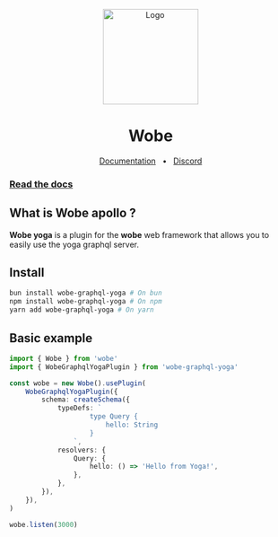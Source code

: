 <p align="center">
  <a href="https://wobe.dev"><img src="https://www.wobe.dev/logo.png" alt="Logo" height=170></a>
</p>
<h1 align="center">Wobe</h1>

<div align="center">
  <a href="">Documentation</a>
  <span>&nbsp;&nbsp;•&nbsp;&nbsp;</span>
  <a href="https://discord.gg/GVuyYXNvGg">Discord</a>
</div>

### [Read the docs](https://wobe.dev)

## What is Wobe apollo ?

**Wobe yoga** is a plugin for the **wobe** web framework that allows you to easily use the yoga graphql server.

## Install

```sh
bun install wobe-graphql-yoga # On bun
npm install wobe-graphql-yoga # On npm
yarn add wobe-graphql-yoga # On yarn
```

## Basic example

```ts
import { Wobe } from 'wobe'
import { WobeGraphqlYogaPlugin } from 'wobe-graphql-yoga'

const wobe = new Wobe().usePlugin(
	WobeGraphqlYogaPlugin({
		schema: createSchema({
			typeDefs: `
					type Query {
						hello: String
					}
				`,
			resolvers: {
				Query: {
					hello: () => 'Hello from Yoga!',
				},
			},
		}),
	}),
)

wobe.listen(3000)
```
